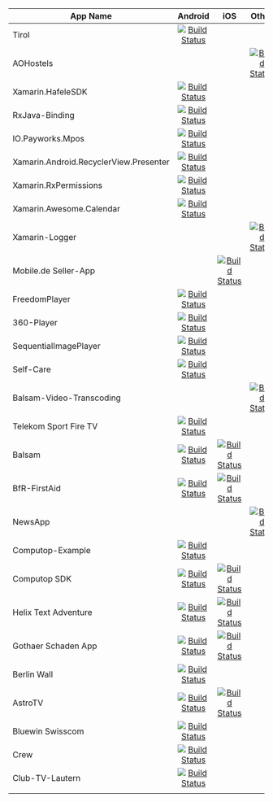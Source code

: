 | App Name  | Android   | iOS        | Other      |
| --------- | :-------: | :--------: | :--------: |
| Tirol | [![Build Status](https://app.bitrise.io/app/f395d2162181fd75/status.svg?token=tkaDNSgJqj9V_6wqP8OM6w)](https://app.bitrise.io/app/f395d2162181fd75) |  |  |
| AOHostels  |  |  | [![Build Status](https://app.bitrise.io/app/2618b9148902b0a1/status.svg?token=ilIh0CYIcUMyrBS4BGc2LQ)](https://app.bitrise.io/app/2618b9148902b0a1) |
| Xamarin.HafeleSDK | [![Build Status](https://app.bitrise.io/app/108edfed10cd627e/status.svg?token=oRnuWv5gSQpH5GK3fweM4w)](https://app.bitrise.io/app/108edfed10cd627e) |  |  |
| RxJava-Binding | [![Build Status](https://app.bitrise.io/app/dceccc6a92c239e9/status.svg?token=q4L_lVYb8tK9XbaGy16fHg)](https://app.bitrise.io/app/dceccc6a92c239e9) |  |  |
| IO.Payworks.Mpos  | [![Build Status](https://app.bitrise.io/app/bb8d6897a4501dc6/status.svg?token=UJjILGSHcup6VI5r7ie2oQ&branch=master)](https://app.bitrise.io/app/bb8d6897a4501dc6) |  |  |
| Xamarin.Android.RecyclerView.Presenter | [![Build Status](https://app.bitrise.io/app/ba0cf03aee45e6e0/status.svg?token=bWmS491VrL3ZzXi17yaNdA)](https://app.bitrise.io/app/ba0cf03aee45e6e0) |  |  |
| Xamarin.RxPermissions | [![Build Status](https://app.bitrise.io/app/9ce2f028d01c6c1f/status.svg?token=X-RCNlnJoO5-LhFd7vcq1Q)](bitrise.io/app/9ce2f028d01c6c1f/status.svg) |  |  |
| Xamarin.Awesome.Calendar | [![Build Status](https://app.bitrise.io/app/f16178539ab449e6/status.svg?token=jKIYZPzRgFwEAFb2099GpQ)](https://app.bitrise.io/app/f16178539ab449e6) |  |  |
| Xamarin-Logger |  |  | [![Build Status](https://app.bitrise.io/app/00ff7b23ad902f70/status.svg?token=ll9SJ0Fm-4FRYl6ZyQAScA)](app.bitrise.io/app/00ff7b23ad902f70/status) |
| Mobile.de Seller-App |  | [![Build Status](https://app.bitrise.io/app/ea59d411eb838908/status.svg?token=YvU-nPzNz8wyHsOhWZSh-g)](bitrise.io/app/ea59d411eb838908/status.svg) |  |
| FreedomPlayer | [![Build Status](https://app.bitrise.io/app/d4a490f7a03927ac/status.svg?token=g5eKZwY9wiJi8Mvv-RBivQ)](app.bitrise.io/app/d4a490f7a03927ac/status) |  |  |
| 360-Player| [![Build Status](https://app.bitrise.io/app/0357b1ed81cca2cc/status.svg?token=HSR0XR2bM3WtxjKhGTYsKw)](https://app.bitrise.io/app/0357b1ed81cca2cc) |  |  |
| SequentialImagePlayer | [![Build Status](https://app.bitrise.io/app/fa83e2f5c9f27219/status.svg?token=Ve_kGOA-Za3VtgleXs4ThQ)](app.bitrise.io/app/fa83e2f5c9f27219/status) |  |  |
| Self-Care | [![Build Status](https://app.bitrise.io/app/34f1d2a88f14f19a/status.svg?token=prWGJBfJd1gWVQ8N6xP5kQ)](https://app.bitrise.io/app/34f1d2a88f14f19a) |  |  |
| Balsam-Video-Transcoding |  |  | [![Build Status](https://app.bitrise.io/app/b01d84f33f558708/status.svg?token=CGqiO52j7QN7NmesAPEntg)](https://app.bitrise.io/app/b01d84f33f558708) |
| Telekom Sport Fire TV | [![Build Status](https://app.bitrise.io/app/e69b0466e8f7ca31/status.svg?token=WCojN2mlI35lzeh7gGsP4Q)](https://app.bitrise.io/app/e69b0466e8f7ca31) |  |  |
| Balsam | [![Build Status](https://app.bitrise.io/app/079624ef57aeda63/status.svg?token=ixvCLvNqYq-vfgzypeLUSg)](app.bitrise.io/app/079624ef57aeda63/status) | [![Build Status](https://app.bitrise.io/app/d0a87c6ac29e4c15/status.svg?token=jmYVcxxScDW9X4UaVYOnAA)](https://app.bitrise.io/app/d0a87c6ac29e4c15) |  |
| BfR-FirstAid | [![Build Status](https://app.bitrise.io/app/ab46c6b76906df92/status.svg?token=qxCW5Uw3QFwE5seXVYlo_Q)](https://app.bitrise.io/app/ab46c6b76906df92) | [![Build Status](https://app.bitrise.io/app/27664ebb1cd2ff59/status.svg?token=HvQ3KQf9x2V-sFw7iGhlaw)](app.bitrise.io/app/27664ebb1cd2ff59/status) |  |
| NewsApp |  |  | [![Build Status](https://app.bitrise.io/app/b185c0fc2939c835/status.svg?token=7V654p5fGPa3qyG9Acr71g)](https://app.bitrise.io/app/b185c0fc2939c835) |
| Computop-Example | [![Build Status](https://app.bitrise.io/app/111e5df5f88caa51/status.svg?token=ho08bVjbq3U4qP1f2MaFEg)](https://app.bitrise.io/app/111e5df5f88caa51) |  |  |
| Computop SDK | [![Build Status](https://app.bitrise.io/app/576122a811fe06fd/status.svg?token=CdSpY7lQ3jQCR-qWV2iiZA)](app.bitrise.io/app/576122a811fe06fd/status) | [![Build Status](https://app.bitrise.io/app/5ae8decfdaa34977/status.svg?token=QeQL1mg_Ho6IYeMTNXsAaw)](https://app.bitrise.io/app/5ae8decfdaa34977) |  |
| Helix Text Adventure | [![Build Status](https://app.bitrise.io/app/461b2a3b5dd0c452/status.svg?token=1rOeHdpV4FiLOcHsftfc8A)](https://app.bitrise.io/app/461b2a3b5dd0c452) | [![Build Status](https://app.bitrise.io/app/2131c363badddaf7/status.svg?token=k7xfytdAn3C8SQAKqIdq_g)](https://app.bitrise.io/app/2131c363badddaf7) |  |
| Gothaer Schaden App | [![Build Status](https://app.bitrise.io/app/b56c0d2ba5c50e71/status.svg?token=IQZFDV-8v8B-0ZnBz_RaVQ)](bitrise.io/app/b56c0d2ba5c50e71/status.svg) | [![Build Status](https://app.bitrise.io/app/102f0466e34add3f/status.svg?token=P5YTI3iSQARanC08FMIrMg)](https://app.bitrise.io/app/102f0466e34add3f) |  |
| Berlin Wall | [![Build Status](https://app.bitrise.io/app/25e13c89b0808457/status.svg?token=0bVcrheTJ8wODNWjE7cgqg)](https://app.bitrise.io/app/25e13c89b0808457) |  |  |
| AstroTV | [![Build Status](https://app.bitrise.io/app/04ce2f48b306fe27/status.svg?token=Ps6cA9mEhuqn_rRakHHXOw)](https://app.bitrise.io/app/04ce2f48b306fe27) | [![Build Status](https://app.bitrise.io/app/9280e175ba2e62ce/status.svg?token=gqqZV3iFH_GjJa3_qnbxSA)](https://app.bitrise.io/app/9280e175ba2e62ce) |  |
| Bluewin Swisscom | [![Build Status](https://app.bitrise.io/app/31c1d912fefd9e6b/status.svg?token=yXpb1t9BXjqjmXW_OdE9RA)](https://app.bitrise.io/app/31c1d912fefd9e6b) |  |  |
| Crew | [![Build Status](https://app.bitrise.io/app/2c1fa6113979146d/status.svg?token=54YQYf_c0veXZTMg0CsZuw)](https://app.bitrise.io/app/2c1fa6113979146d) |  |  |
| Club-TV-Lautern | [![Build Status](https://app.bitrise.io/app/5f642b92f0ee1eab/status.svg?token=ATF441wVsmko86MQaLg3HQ)](https://app.bitrise.io/app/5f642b92f0ee1eab) |  |  |
|  |  |  |  |
